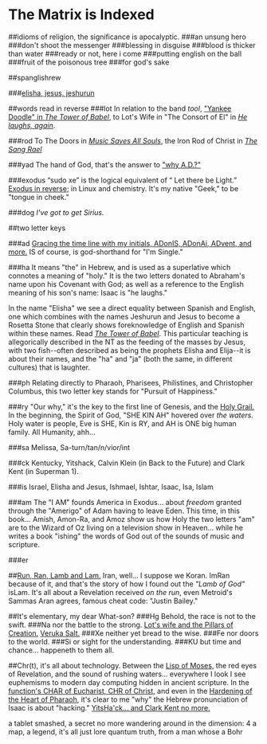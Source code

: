 # The Matrix is Indexed


##idioms of religion, the significance is apocalyptic.
###an unsung hero
###don't shoot the messenger
###blessing in disguise
###blood is thicker than water
###ready or not, here i come
###putting english on the ball
###fruit of the poisonous tree
###for god's sake

##spanglishrew

###[elisha, jesus, jeshurun](the_tower_of_babel.html)

##words read in reverse
###lot
In relation to the band *tool*, ["Yankee Doodle" in *The Tower of Babel*](the_tower_of_babel.html#TOOL), to Lot's Wife in "The Consort of El" in [*He laughs, again*](hamd.md/he_laughs.html#SALT).

###rod
To The Doors in [*Music Saves All Souls*](music_saves_all_souls.html), the Iron Rod of Christ in [*The Sang Rael*](holy_water,_sang_rael.html)

###yad
The hand of God, that's the answer to ["why A.D.?"](the_letter_why.html)

###exodus
 “sudo xe” is the logical equivalent of “ Let there be Light.” [Exodus in reverse;](behold,_the_burning_bush.html#LIGHT) in Linux and chemistry. It's my native "Geek," to be "tongue in cheek." 
 
###dog
*I've got to get Sirius.*

##two letter keys

###ad
[Gracing the time line with my initials, ADonIS, ADonAi, ADvent, and more.](im_single.html)  IS of course, is god-shorthand for "I'm Single."

###ha
It means "the" in Hebrew, and is used as a superlative which connotes a meaning of "holy."  It is the two letters donated to Abraham's name upon his Covenant with God; as well as a reference to the English meaning of his son's name:  Isaac is "he laughs."

In the name "Elisha" we see a direct equality between Spanish and English, one which combines with the names Jeshurun and Jesus to become a Rosetta Stone that clearly shows foreknowledge of English and Spanish within these names.  Read [*The Tower of Babel*](the_tower_of_babel.html).  This particular teaching is allegorically described in the NT as the feeding of the masses by Jesus, with two fish--often described as being the prophets Elisha and Elija--it is about their names, and the "ha" and "ja" (both the same, in different cultures) that is laughter.

###ph
Relating directly to Pharaoh, Pharisees, Philistines, and Christopher Columbus, this two letter key stands for "Pursuit of Happiness."

###ry
"Our why," it's the key to the first line of Genesis, and the [Holy Grail.](holy_water,_sang_rael.html) In the beginning, the Spirit of God, "SHE KIN AH" hovered over *the waters.*  Holy water is people, Eve is SHE, Kin is RY, and AH is ONE big human family.  All Humanity, ahh...

###sa
Melissa, Sa-turn/tan/n/vior/int

###ck
Kentucky, Yitshack, Calvin Klein (in Back to the Future) and Clark Kent (in Superman 1).  

###is
Israel, Elisha and Jesus, Ishmael, Ishtar, Isaac, Isa, Islam

###am
The "I AM" founds America in Exodus... about *freedom* granted through the "Amerigo" of Adam having to leave Eden.  This time, in this book... Amish, Amon-Ra, and Amoz show us how Holy the two letters "am" are to the Wizard of Oz living on a television show in Heaven... while he writes a book "ishing" the words of God out of the sounds of music and scripture.

###er

##[Run, Ran, Lamb and Lam.](the_lamb_of_god.html)
Iran, well... I suppose we Koran.  ImRan because of it, and that's the story of how I found out the *"Lamb of God"* isLam.  It's all about a Revelation received *on the run*, even Metroid's Sammas Aran agrees, famous cheat code: "Justin Bailey."

##It's elementary, my dear What-son?
###Hg
Behold, the race is not to the swift.
###Na
nor the battle to the strong.  [Lot's wife and the Pillars of Creation.](hamd.md/he_laughs.html)  [Veruka Salt.](bread_for_the_poor.html)
###Xe
neither yet bread to the wise.
###Fe
nor doors to the world.
###Si
or sight for the understanding.
###KU
but time and chance... happeneth to them all.

##Chr(t), it's all about technology.
Between the [Lisp of Moses,](the_encl.html) the red eyes of Revelation, and the sound of rushing waters... everywhere I look I see euphemisms to modern day computing hidden in ancient scripture.  In the [function's CHAR of Eucharist, CHR of Christ,](the_letter_why.html) and even in the [Hardening of the Heart of Pharaoh](expect_the_unexpected.html), it's clear to me "why" the Hebrew pronunciation of Isaac is about "hacking."  [YitsHa'ck... and Clark Kent no more.](the_letter_why.html)

a tablet smashed, a secret no more
wandering around in the dimension: 4
a map, a legend, it's all just lore
quantum truth, from a man whose a Bohr